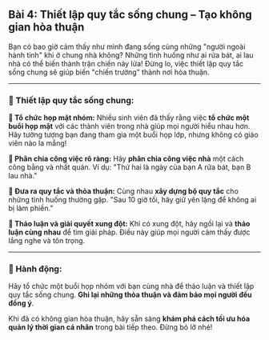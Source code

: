 ## Bài 4: Thiết lập quy tắc sống chung – Tạo không gian hòa thuận

Bạn có bao giờ cảm thấy như mình đang sống cùng những "người ngoài hành tinh" khi ở chung nhà không? Những tình huống như ai rửa bát, ai lau nhà có thể biến thành trận chiến nảy lửa! Đừng lo, việc thiết lập quy tắc sống chung sẽ giúp biến "chiến trường" thành nơi hòa thuận.

---

### 📌 Thiết lập quy tắc sống chung:

**🔹 Tổ chức họp mặt nhóm:**
Nhiều sinh viên đã thấy rằng việc **tổ chức một buổi họp mặt** với các thành viên trong nhà giúp mọi người hiểu nhau hơn. Hãy tưởng tượng bạn đang tham gia một buổi họp lớp, nhưng không có giáo viên nào la mắng!

**🔹 Phân chia công việc rõ ràng:**
Hãy **phân chia công việc nhà** một cách công bằng và nhất quán. Ví dụ: "Thứ hai là ngày của bạn A rửa bát, bạn B lau nhà."

**🔹 Đưa ra quy tắc và thỏa thuận:**
Cùng nhau **xây dựng bộ quy tắc** cho những tình huống thường gặp. "Sau 10 giờ tối, hãy giữ yên lặng để không ai bị làm phiền."

**🔹 Thảo luận và giải quyết xung đột:**
Khi có xung đột, hãy ngồi lại và **thảo luận cùng nhau** để tìm giải pháp. Điều này giúp mọi người cảm thấy được lắng nghe và tôn trọng.

---

### 🚀 Hành động:

Hãy tổ chức một buổi họp nhóm với bạn cùng nhà để thảo luận và thiết lập quy tắc sống chung. **Ghi lại những thỏa thuận và đảm bảo mọi người đều đồng ý**.

Khi đã có không gian hòa thuận, hãy sẵn sàng **khám phá cách tối ưu hóa quản lý thời gian cá nhân** trong bài tiếp theo. Đừng bỏ lỡ nhé!
